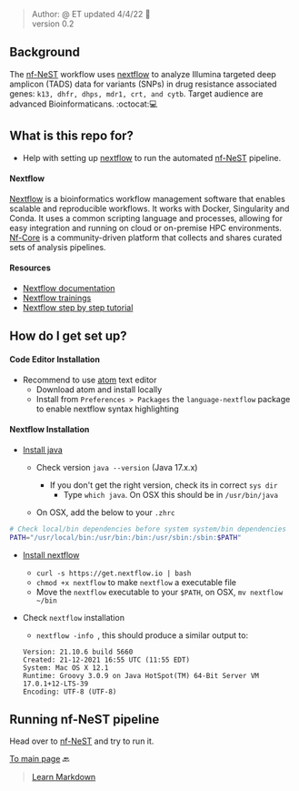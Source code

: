 > Author: @ ET updated 4/4/22 :goat:  
> version 0.2

## Background ##

The [nf-NeST](https://github.com/CDCgov/Nf-NeST) workflow uses [nextflow](https://www.nextflow.io/docs/latest/index.html) to analyze Illumina targeted deep amplicon (TADS) data for variants (SNPs) in drug resistance associated genes: `k13, dhfr, dhps, mdr1, crt, and cytb`. Target audience are advanced Bioinformaticans. :octocat::computer:

## What is this repo for? ##

* Help with setting up [nextflow](https://www.nextflow.io/docs/latest/index.html) to run the automated [nf-NeST](https://github.com/CDCgov/Nf-NeST) pipeline.

#### Nextflow ####

[Nextflow](https://www.nextflow.io/docs/latest/index.html) is a bioinformatics workflow management software that enables scalable and reproducible workflows. It works with Docker, Singularity and Conda. It uses a common scripting language and processes, allowing for easy integration and running on cloud or on-premise HPC environments. [Nf-Core](https://nf-co.re) is a community-driven platform that collects and shares curated sets of analysis pipelines.

#### Resources ####
* [Nextflow documentation](https://www.nextflow.io/docs/latest/basic.html)
* [Nextflow trainings ](https://nf-co.re/usage/nextflow)
* [Nextflow step by step tutorial](https://carpentries-incubator.github.io/workflows-nextflow/)

## How do I get set up? ##

#### Code Editor Installation ####
* Recommend to use [atom](https://atom.io) text editor
  * Download atom and install locally
  * Install from `Preferences > Packages` the `language-nextflow` package to enable nextflow syntax highlighting

#### Nextflow Installation ####

* [Install java](https://www.oracle.com/java/technologies/downloads/)
  * Check version `java --version` (Java 17.x.x)
    * If you don't get the right version, check its in correct `sys dir`
      * Type `which java`. On OSX this should be in `/usr/bin/java`

  * On OSX, add the below to your `.zhrc`  

```bash
# Check local/bin dependencies before system system/bin dependencies
PATH="/usr/local/bin:/usr/bin:/bin:/usr/sbin:/sbin:$PATH"
```

* [Install nextflow](https://www.nextflow.io/docs/latest/getstarted.html#installation)
  * `curl -s https://get.nextflow.io | bash`
  * `chmod +x nextflow` to make `nextflow` a executable file  
  * Move the `nextflow` executable to your `$PATH`, on OSX, `mv nextflow ~/bin`


* Check `nextflow` installation
  * `nextflow -info `, this should produce a similar output to:

  ```
  Version: 21.10.6 build 5660
  Created: 21-12-2021 16:55 UTC (11:55 EDT)
  System: Mac OS X 12.1
  Runtime: Groovy 3.0.9 on Java HotSpot(TM) 64-Bit Server VM 17.0.1+12-LTS-39
  Encoding: UTF-8 (UTF-8)
  ```

## Running nf-NeST pipeline ##
Head over to [nf-NeST](https://github.com/CDCgov/Nf-NeST) and try to run it.

[To main page](https://github.com/CDCgov/MaRS) :back:  

> [Learn Markdown](https://bitbucket.org/tutorials/markdowndemo)
